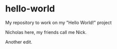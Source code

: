 # hello-world
My repository to work on my "Hello World!" project

Nicholas here, my friends call me Nick.

Another edit.
